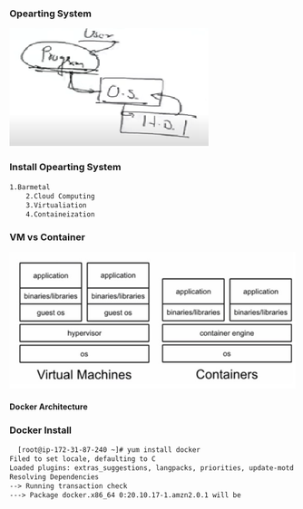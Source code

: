 ### Opearting System ###

<img src="os.png">

### Install Opearting System ####
    1.Barmetal
		2.Cloud Computing
		3.Virtualiation
		4.Containeization

### VM vs Container #####

<img src="Container vs VM.jpg">

#### Docker Architecture ####

###  Docker Install ####
```
  [root@ip-172-31-87-240 ~]# yum install docker 
Filed to set locale, defaulting to C
Loaded plugins: extras_suggestions, langpacks, priorities, update-motd
Resolving Dependencies
--> Running transaction check
---> Package docker.x86_64 0:20.10.17-1.amzn2.0.1 will be
```
